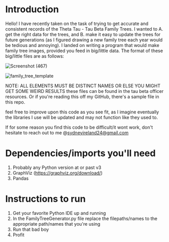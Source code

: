 # Introduction
Hello! I have recently taken on the task of trying to get accurate and consistent records of the Theta Tau - Tau Beta Family Trees. 
I wanted to A. get the right data for the trees, and B. make it easy to update the trees for future generations (as I  figured drawing 
a new family tree each year would be tedious and annoying). I landed on writing a program that would make family tree images, provided 
you feed in big/little data. The format of these big/little files are as follows:

![Screenshot (467)](https://github.com/sydneyireland24/BigLittle_FamilyTree_Generator/assets/54719754/21fec42e-643c-4ca3-9965-d0b16e9d4045)

![family_tree_template](https://github.com/sydneyireland24/BigLittle_FamilyTree_Generator/assets/54719754/d06a546f-23d7-4a9d-bfa8-f6cd15e5ed9b)

NOTE: ALL ELEMENTS MUST BE DISTINCT NAMES OR ELSE YOU MIGHT GET SOME WEIRD RESULTS
these files can be found in the tau beta officer resources. Or if you're reading this off my GitHub, there's a
sample file in this repo.

feel free to improve upon this code as you see fit, as I imagine eventually the libraries I use will be updated
and may not function like they used to.

If for some reason you find this code to be difficult/it wont work, don't hesitate to reach out to me
@sydneyireland24@gmail.com

# Dependencies/imports you'll need
1. Probably any Python version at or past v3
2. GraphViz (https://graphviz.org/download/)
3. Pandas

# Instructions to run
1. Get your favorite Python IDE up and running
2. In the FamilyTreeGenerator.py file replace the filepaths/names to the appropriate path/names that you're using
3. Run that bad boy
4. Profit
